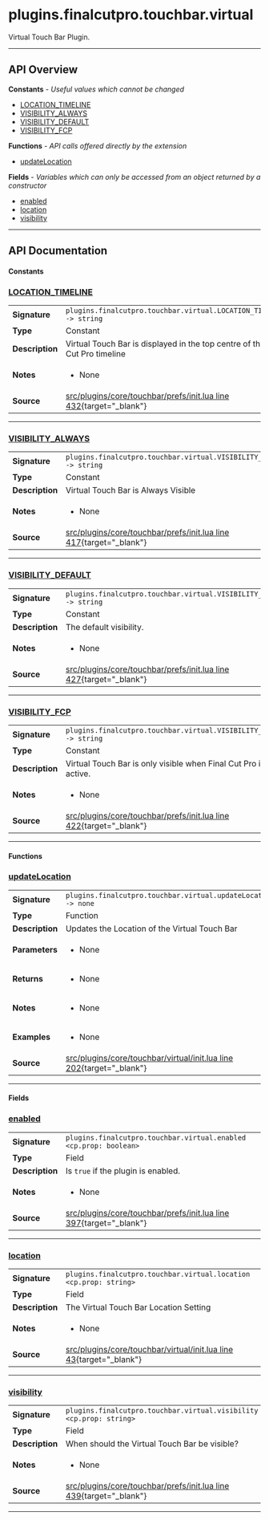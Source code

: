 # plugins.finalcutpro.touchbar.virtual

Virtual Touch Bar Plugin.

---

## API Overview
**Constants** - _Useful values which cannot be changed_
 * [LOCATION_TIMELINE](#location_timeline)
 * [VISIBILITY_ALWAYS](#visibility_always)
 * [VISIBILITY_DEFAULT](#visibility_default)
 * [VISIBILITY_FCP](#visibility_fcp)

**Functions** - _API calls offered directly by the extension_
 * [updateLocation](#updatelocation)

**Fields** - _Variables which can only be accessed from an object returned by a constructor_
 * [enabled](#enabled)
 * [location](#location)
 * [visibility](#visibility)


---

## API Documentation

#### Constants


### [LOCATION_TIMELINE](#location_timeline)

|                                             |                                                                                     |
| --------------------------------------------|-------------------------------------------------------------------------------------|
| **Signature**                               | `plugins.finalcutpro.touchbar.virtual.LOCATION_TIMELINE -> string`                                                                    |
| **Type**                                    | Constant                                                                     |
| **Description**                             | Virtual Touch Bar is displayed in the top centre of the Final Cut Pro timeline                                                                     |
| **Notes**                                   | <ul><li>None</li></ul> |
| **Source**                                  | [src/plugins/core/touchbar/prefs/init.lua line 432](https://github.com/CommandPost/CommandPost/blob/develop/src/plugins/core/touchbar/prefs/init.lua#L432){target="_blank"} |

---


### [VISIBILITY_ALWAYS](#visibility_always)

|                                             |                                                                                     |
| --------------------------------------------|-------------------------------------------------------------------------------------|
| **Signature**                               | `plugins.finalcutpro.touchbar.virtual.VISIBILITY_ALWAYS -> string`                                                                    |
| **Type**                                    | Constant                                                                     |
| **Description**                             | Virtual Touch Bar is Always Visible                                                                     |
| **Notes**                                   | <ul><li>None</li></ul> |
| **Source**                                  | [src/plugins/core/touchbar/prefs/init.lua line 417](https://github.com/CommandPost/CommandPost/blob/develop/src/plugins/core/touchbar/prefs/init.lua#L417){target="_blank"} |

---


### [VISIBILITY_DEFAULT](#visibility_default)

|                                             |                                                                                     |
| --------------------------------------------|-------------------------------------------------------------------------------------|
| **Signature**                               | `plugins.finalcutpro.touchbar.virtual.VISIBILITY_DEFAULT -> string`                                                                    |
| **Type**                                    | Constant                                                                     |
| **Description**                             | The default visibility.                                                                     |
| **Notes**                                   | <ul><li>None</li></ul> |
| **Source**                                  | [src/plugins/core/touchbar/prefs/init.lua line 427](https://github.com/CommandPost/CommandPost/blob/develop/src/plugins/core/touchbar/prefs/init.lua#L427){target="_blank"} |

---


### [VISIBILITY_FCP](#visibility_fcp)

|                                             |                                                                                     |
| --------------------------------------------|-------------------------------------------------------------------------------------|
| **Signature**                               | `plugins.finalcutpro.touchbar.virtual.VISIBILITY_FCP -> string`                                                                    |
| **Type**                                    | Constant                                                                     |
| **Description**                             | Virtual Touch Bar is only visible when Final Cut Pro is active.                                                                     |
| **Notes**                                   | <ul><li>None</li></ul> |
| **Source**                                  | [src/plugins/core/touchbar/prefs/init.lua line 422](https://github.com/CommandPost/CommandPost/blob/develop/src/plugins/core/touchbar/prefs/init.lua#L422){target="_blank"} |

---

#### Functions


### [updateLocation](#updatelocation)

|                                             |                                                                                     |
| --------------------------------------------|-------------------------------------------------------------------------------------|
| **Signature**                               | `plugins.finalcutpro.touchbar.virtual.updateLocation() -> none`                                                                    |
| **Type**                                    | Function                                                                     |
| **Description**                             | Updates the Location of the Virtual Touch Bar                                                                     |
| **Parameters**                              | <ul><li>None</li></ul> |
| **Returns**                                 | <ul><li>None</li></ul>          |
| **Notes**                                   | <ul><li>None</li></ul> |
| **Examples**                                | <ul><li>None</li></ul> |
| **Source**                                  | [src/plugins/core/touchbar/virtual/init.lua line 202](https://github.com/CommandPost/CommandPost/blob/develop/src/plugins/core/touchbar/virtual/init.lua#L202){target="_blank"} |

---

#### Fields


### [enabled](#enabled)

|                                             |                                                                                     |
| --------------------------------------------|-------------------------------------------------------------------------------------|
| **Signature**                               | `plugins.finalcutpro.touchbar.virtual.enabled <cp.prop: boolean>`                                                                    |
| **Type**                                    | Field                                                                     |
| **Description**                             | Is `true` if the plugin is enabled.                                                                     |
| **Notes**                                   | <ul><li>None</li></ul> |
| **Source**                                  | [src/plugins/core/touchbar/prefs/init.lua line 397](https://github.com/CommandPost/CommandPost/blob/develop/src/plugins/core/touchbar/prefs/init.lua#L397){target="_blank"} |

---


### [location](#location)

|                                             |                                                                                     |
| --------------------------------------------|-------------------------------------------------------------------------------------|
| **Signature**                               | `plugins.finalcutpro.touchbar.virtual.location <cp.prop: string>`                                                                    |
| **Type**                                    | Field                                                                     |
| **Description**                             | The Virtual Touch Bar Location Setting                                                                     |
| **Notes**                                   | <ul><li>None</li></ul> |
| **Source**                                  | [src/plugins/core/touchbar/virtual/init.lua line 43](https://github.com/CommandPost/CommandPost/blob/develop/src/plugins/core/touchbar/virtual/init.lua#L43){target="_blank"} |

---


### [visibility](#visibility)

|                                             |                                                                                     |
| --------------------------------------------|-------------------------------------------------------------------------------------|
| **Signature**                               | `plugins.finalcutpro.touchbar.virtual.visibility <cp.prop: string>`                                                                    |
| **Type**                                    | Field                                                                     |
| **Description**                             | When should the Virtual Touch Bar be visible?                                                                     |
| **Notes**                                   | <ul><li>None</li></ul> |
| **Source**                                  | [src/plugins/core/touchbar/prefs/init.lua line 439](https://github.com/CommandPost/CommandPost/blob/develop/src/plugins/core/touchbar/prefs/init.lua#L439){target="_blank"} |

---

